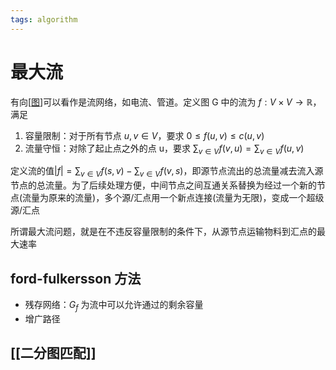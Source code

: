 ```yaml
---
tags: algorithm
---
```

# 最大流

有向[[图]]可以看作是流网络，如电流、管道。定义图 G 中的流为 $f: V \times V \rightarrow \mathbb{R}$，满足

1. 容量限制：对于所有节点 $u,v\in V$，要求 $0\le f(u,v)\le c(u,v)$
2. 流量守恒：对除了起止点之外的点 u，要求 $\sum_{v\in V}f(v,u)=\sum_{v\in V}f(u,v)$

定义流的值$|f|=\sum_{v\in V}f(s,v)-\sum_{v\in V}f(v,s)$，即源节点流出的总流量减去流入源节点的总流量。为了后续处理方便，中间节点之间互通关系替换为经过一个新的节点(流量为原来的流量)，多个源/汇点用一个新点连接(流量为无限)，变成一个超级源/汇点

所谓最大流问题，就是在不违反容量限制的条件下，从源节点运输物料到汇点的最大速率

## ford-fulkersson 方法

- 残存网络：$G_f$ 为流中可以允许通过的剩余容量
- 增广路径

## [[二分图匹配]]

[//begin]: # "Autogenerated link references for markdown compatibility"
[图]: ../data_structure/图.md "图"
[//end]: # "Autogenerated link references"

